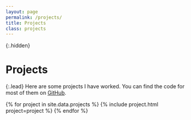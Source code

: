 ```yaml
---
layout: page
permalink: /projects/
title: Projects
class: projects
---
```


{:.hidden}
# Projects

{:.lead}
Here are some projects I have worked. You can find the code for most of them on [GitHub](https://github.com/lynnegaogao).

<div class="grid">
  {% for project in site.data.projects %}
    {% include project.html project=project %}
  {% endfor %}
</div>

